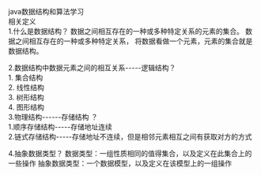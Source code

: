 java数据结构和算法学习   
相关定义    
1.什么是数据结构？
数据之间相互存在的一种或多种特定关系的元素的集合。
数据之间相互存在的一种或多种特定关系， 将数据看做一个元素，元素的集合就是数据结构。

2.数据结构中数据元素之间的相互关系-----逻辑结构？    
	1. 集合结构     
	2. 线性结构         
	3. 树形结构     
	4. 图形结构     
3.物理结构------存储结构 ？      
	1.顺序存储结构-----存储地址连续        
	2.链式存储结构-----存储地址不连续，但是相邻元素相互之间有获取对方的方式

4.抽象数据类型？
数据类型：一组性质相同的值得集合，以及定义在此集合上的一些操作
抽象数据类型：一个数据模型，以及定义在该模型上的一组操作